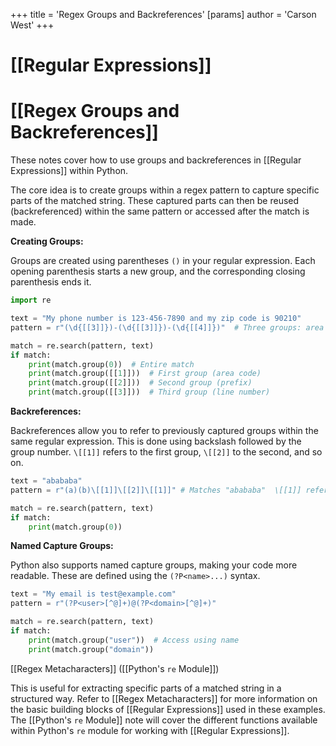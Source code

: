 +++
 title = 'Regex Groups and Backreferences'
[params]
	author = 'Carson West'
+++
# [[Regular Expressions]]
# [[Regex Groups and Backreferences]] 
These notes cover how to use groups and backreferences in [[Regular Expressions]] within Python.

The core idea is to create groups within a regex pattern to capture specific parts of the matched string.  These captured parts can then be reused (backreferenced) within the same pattern or accessed after the match is made.

**Creating Groups:**

Groups are created using parentheses `()` in your regular expression.  Each opening parenthesis starts a new group, and the corresponding closing parenthesis ends it.

```python
import re

text = "My phone number is 123-456-7890 and my zip code is 90210"
pattern = r"(\d{[[3]]})-(\d{[[3]]})-(\d{[[4]]})"  # Three groups: area code, prefix, line number

match = re.search(pattern, text)
if match:
    print(match.group(0))  # Entire match
    print(match.group([[1]]))  # First group (area code)
    print(match.group([[2]]))  # Second group (prefix)
    print(match.group([[3]]))  # Third group (line number)
```

**Backreferences:**

Backreferences allow you to refer to previously captured groups within the same regular expression. This is done using backslash followed by the group number. `\[[1]]` refers to the first group, `\[[2]]` to the second, and so on.

```python
text = "abababa"
pattern = r"(a)(b)\[[1]]\[[2]]\[[1]]" # Matches "abababa"  \[[1]] refers to (a), \[[2]] refers to (b)

match = re.search(pattern, text)
if match:
    print(match.group(0))
```

**Named Capture Groups:**

Python also supports named capture groups, making your code more readable. These are defined using the `(?P<name>...)` syntax.

```python
text = "My email is test@example.com"
pattern = r"(?P<user>[^@]+)@(?P<domain>[^@]+)"

match = re.search(pattern, text)
if match:
    print(match.group("user"))  # Access using name
    print(match.group("domain"))
```


[[Regex Metacharacters]]  ([[Python's `re` Module]])


This is useful for extracting specific parts of a matched string in a structured way.  Refer to [[Regex Metacharacters]] for more information on the basic building blocks of [[Regular Expressions]] used in these examples.  The [[Python's `re` Module]] note will cover the different functions available within Python's `re` module for working with [[Regular Expressions]].

